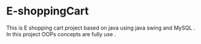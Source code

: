 # E-shoppingCart
This is E shopping cart project based on java using java swing and MySQL . In this project OOPs concepts are fully use .
